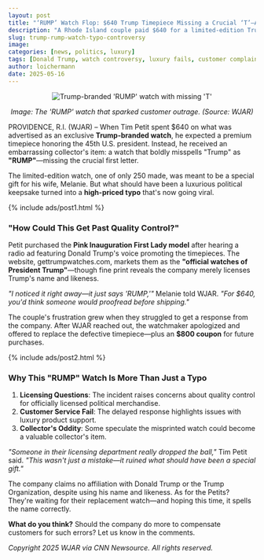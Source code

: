 ```yaml
---
layout: post
title: "‘RUMP’ Watch Flop: $640 Trump Timepiece Missing a Crucial ‘T’—And Customers Aren’t Laughing"
description: "A Rhode Island couple paid $640 for a limited-edition Trump watch—only to receive a 'RUMP' watch due to a glaring typo. Read the full story behind this luxury mishap."
slug: trump-rump-watch-typo-controversy
image: 
categories: [news, politics, luxury]
tags: [Donald Trump, watch controversy, luxury fails, customer complaints]
author: loichermann
date: 2025-05-16
---
```


<div style="text-align: center;">
  <img src="https://blogger.googleusercontent.com/img/b/R29vZ2xl/AVvXsEg8fmSspgeyqDxxVj6X6r5n-r1uxuO8lzApAnfCxfa06UZAv39yDvhxNYFtB7ocE6h4Fa-cCQzxrHcHGJUGOw73w7YJtuO0k16ebeu0hyphenhyphenjDdfYUDOK9IbIm6Vf9ivQ0vTAJ0tIDq_m5Y_abqoGPSIgTguiVJa5KIUg6WuLzcpnOcMQ0xS3NPVD7CflavpE/s318/images.jpg" alt="Trump-branded 'RUMP' watch with missing 'T'" />
  <p><em>Image: The 'RUMP' watch that sparked customer outrage. (Source: WJAR)</em></p>
</div>

PROVIDENCE, R.I. (WJAR) – When Tim Petit spent $640 on what was advertised as an exclusive **Trump-branded watch**, he expected a premium timepiece honoring the 45th U.S. president. Instead, he received an embarrassing collector's item: a watch that boldly misspells "Trump" as **"RUMP"**—missing the crucial first letter.

The limited-edition watch, one of only 250 made, was meant to be a special gift for his wife, Melanie. But what should have been a luxurious political keepsake turned into a **high-priced typo** that's now going viral.

{% include ads/post1.html %}

### **"How Could This Get Past Quality Control?"**
Petit purchased the **Pink Inauguration First Lady model** after hearing a radio ad featuring Donald Trump's voice promoting the timepieces. The website, gettrumpwatches.com, markets them as the **"official watches of President Trump"**—though fine print reveals the company merely licenses Trump's name and likeness.

*"I noticed it right away—it just says 'RUMP,'"* Melanie told WJAR. *"For $640, you'd think someone would proofread before shipping."*

The couple's frustration grew when they struggled to get a response from the company. After WJAR reached out, the watchmaker apologized and offered to replace the defective timepiece—plus an **$800 coupon** for future purchases.

{% include ads/post2.html %}

### **Why This "RUMP" Watch Is More Than Just a Typo**
1. **Licensing Questions**: The incident raises concerns about quality control for officially licensed political merchandise.
2. **Customer Service Fail**: The delayed response highlights issues with luxury product support.
3. **Collector's Oddity**: Some speculate the misprinted watch could become a valuable collector's item.

*"Someone in their licensing department really dropped the ball,"* Tim Petit said. *"This wasn't just a mistake—it ruined what should have been a special gift."*

The company claims no affiliation with Donald Trump or the Trump Organization, despite using his name and likeness. As for the Petits? They're waiting for their replacement watch—and hoping this time, it spells the name correctly.

**What do you think?** Should the company do more to compensate customers for such errors? Let us know in the comments.

*Copyright 2025 WJAR via CNN Newsource. All rights reserved.*
